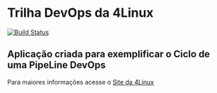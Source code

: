 # Trilha DevOps da 4Linux

<!-- Altere a Flag abaixo com sua URL do Travis -->
[![Build Status](https://travis-ci.org/JairoJr-github/DevOpsLab-HelloWorld.svg?branch=master)](https://travis-ci.org/JairoJr-github/DevOpsLab-HelloWorld)

## Aplicação criada para exemplificar o Ciclo de uma PipeLine DevOps


Para maiores informações acesse o [Site da 4Linux](https://www.4linux.com.br/cursos/devops)
